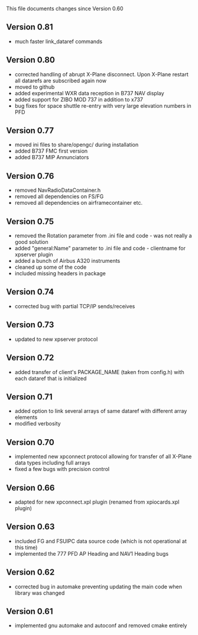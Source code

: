 This file documents changes since Version 0.60

Version 0.81
------------
- much faster link_dataref commands

Version 0.80
------------
- corrected handling of abrupt X-Plane disconnect. Upon X-Plane restart all datarefs are subscribed again now
- moved to github
- added experimental WXR data reception in B737 NAV display
- added support for ZIBO MOD 737 in addition to x737
- bug fixes for space shuttle re-entry with very large elevation numbers in PFD

Version 0.77
------------
- moved ini files to share/opengc/ during installation
- added B737 FMC first version
- added B737 MIP Annunciators

Version 0.76
------------
- removed NavRadioDataContainer.h
- removed all dependencies on FS/FG
- removed all dependencies on airframecontainer etc.

Version 0.75
------------
- removed the Rotation parameter from .ini file and code - was not really a good solution
- added "general:Name" parameter to .ini file and code - clientname for xpserver plugin
- added a bunch of Airbus A320 instruments
- cleaned up some of the code
- included missing headers in package

Version 0.74
------------
- corrected bug with partial TCP/IP sends/receives

Version 0.73
------------
- updated to new xpserver protocol

Version 0.72
------------
- added transfer of client's PACKAGE_NAME (taken from config.h) with each
  dataref that is initialized
  
Version 0.71
------------
- added option to link several arrays of same dataref with different array elements
- modified verbosity

Version 0.70
------------
- implemented new xpconnect protocol allowing for transfer of all X-Plane data types including full arrays
- fixed a few bugs with precision control

Version 0.66
------------
- adapted for new xpconnect.xpl plugin (renamed from xpiocards.xpl plugin)

Version 0.63
------------
- included FG and FSUIPC data source code (which is not operational at this time)
- implemented the 777 PFD AP Heading and NAV1 Heading bugs

Version 0.62
------------
- corrected bug in automake preventing updating the main code when library was changed

Version 0.61
------------
- implemented gnu automake and autoconf and removed cmake entirely

